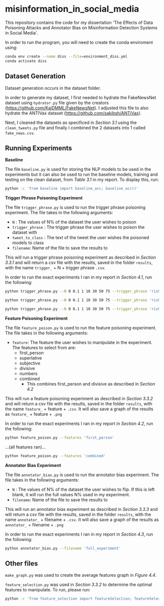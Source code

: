# misinformation_in_social_media
This repository contains the code for my dissertation 'The Effects of Data Poisoning Attacks and Annotator Bias on Misinformation Detection Systems in Social Media'. 

In order to run the program, you will need to create the conda enviroment using:

```bash
conda env create --name diss --file=environment_diss.yml
conda activate diss
```
## Dataset Generation

Dataset generation occurs in the dataset folder.

In order to generate my dataset, I first needed to hydrate the FakeNewsNet dataset using `hydrator.py` file given by the creators (https://github.com/KaiDMML/FakeNewsNet). I adjusted this file to also hydrate the ANTIVax dataset (https://github.com/sakibsh/ANTiVax). 

Next, I cleaned the datasets as specificed in *Section 3.1* using the `clean_tweets.py` file and finally I combined the 2 datasets into 1 called `fake_news.csv`.

## Running Experiments

**Baseline**

The file `baseline.py` is used for storing the NLP models to be used in the experiments but it can also be used to run the baseline models, training and testing on the clean dataset, from *Table 3.1* in my report. To display this, run:

```bash
python -c 'from baseline import baseline_acc; baseline_acc()'
```

**Trigger Phrase Poisoning Experiment**

The file `trigger_phrase.py` is used to run the trigger phrase poisoning experiment. The file takes in the following arguments:

- `N` : The values of N% of the dataset the user wishes to poison
- `trigger_phrase` : The trigger phrase the user wishes to poison the dataset with
- `tweet_to_class` : The text of the tweet the user wishes the poisoned models to class
- `filename`: Name of the file to save the results to

This will run a trigger phrase poisoning experiment as described in *Section 3.3.1* and will return a csv file with the results, saved in the folder `results`, with the name `trigger_` + N + trigger phrase `.csv`.

In order to run the exact experiments I ran in my report in *Section 4.1*, run the following:

```bash
python trigger_phrase.py --N 0 0.1 1 10 30 50 75 --trigger_phrase 'rishi sunak' --tweet_to_class 'priorities priorities watch address nation party political broadcast tell rishi matters' --filename 'tweet1'
```

```bash
python trigger_phrase.py --N 0 0.1 1 10 30 50 75 --trigger_phrase 'rishi sunak' --tweet_to_class 'polls close 5pm today choice clear vote rishi sunak' --filename 'tweet2'
```

```bash
python trigger_phrase.py --N 0 0.1 1 10 30 50 75 --trigger_phrase 'rishi sunak' --tweet_to_class 'keir starmer absolutely right labour win bold reforming mission britain including plans energy clean power 2030 gb energy new publicly owned energy generation company lower bills energy security good jobs climate leadership' --filename 'tweet3'
```

**Feature Poisoning Experiment**

The file `feature_poison.py` is used to run the feature poisoning experiment. The file takes in the following arguments:

- `feature`: The feature the user wishes to manipulate in the experiment. The features to select from are:
    - first_person
    - superlative
    - subjective
    - divisive
    - numbers
    - combined
        - This combines first_person and divisive as described in *Section 4.2*

This will run a feature poisoning experiment as described in *Section 3.3.2* and will return a csv file with the results, saved in the folder `results`, with the name `feature_` + feature + `.csv`. It will also save a graph of the results as `feature_` + feature + `.png`

In order to run the exact experiments I ran in my report in *Section 4.2*, run the following:

```bash
python feature_poison.py --features 'first_person'
```
...(all features ran)...
```bash
python feature_poison.py --features 'combined'
```

**Annotator Bias Experiment**

The file `annotator_bias.py` is used to run the annotator bias experiment. The file takes in the following arguments:

- `N` : The values of N% of the dataset the user wishes to flip. If this is left blank, it will run the full values N% used in my experiment.
- `filename`: Name of the file to save the results to

This will run an annotator bias experiment as described in *Section 3.3.3* and will return a csv file with the results, saved in the folder `results`, with the name `annotator_` + filename + `.csv`. It will also save a graph of the results as `annotator_` + filename + `.png`

In order to run the exact experiments I ran in my report in *Section 4.3*, run the following:

```bash
python annotator_bias.py --filename 'full_experiment'
```

## Other files

`make_graph.py` was used to create the average features graph in *Figure 4.4*.

`feature_selection.py` was used in *Section 3.3.2* to determine the optimal features to manipulate. To run, please run:

```bash
python -c 'from feature_selection import featureSelection; featureSelection()'
```




